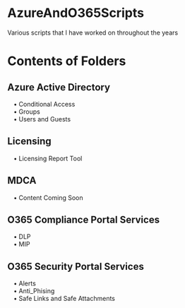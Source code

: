 # AzureAndO365Scripts
Various scripts that I have worked on throughout the years


<H1> Contents of Folders </H1>
<h2> Azure Active Directory </h2>
&emsp;• Conditional Access</br>
&emsp;• Groups</br>
&emsp;• Users and Guests</br>

<h2> Licensing </h2>
&emsp;• Licensing Report Tool</br>

<h2> MDCA </h2>
&emsp;• Content Coming Soon</br>

<h2> O365 Compliance Portal Services </h2>
&emsp;• DLP</br>
&emsp;• MIP</br>

<h2> O365 Security Portal Services </h2>
&emsp;• Alerts</br>
&emsp;• Anti_Phising</br>
&emsp;• Safe Links and Safe Attachments</br>
